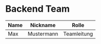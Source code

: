 # Backend Team

Name | Nickname | Rolle
------------ | ------------ | ------------
Max | Mustermann | Teamleitung
